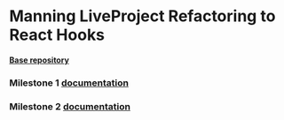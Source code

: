 # Manning LiveProject Refactoring to React Hooks


#### [Base repository](https://github.com/valentinogagliardi/refactoring-to-react-hooks-base)

### Milestone 1 [documentation](https://github.com/chocolay/refactor-react-hooks/blob/master/milestones/milestone%201.md)

### Milestone 2 [documentation](https://github.com/chocolay/refactor-react-hooks/blob/master/milestones/milestone%202.md)
